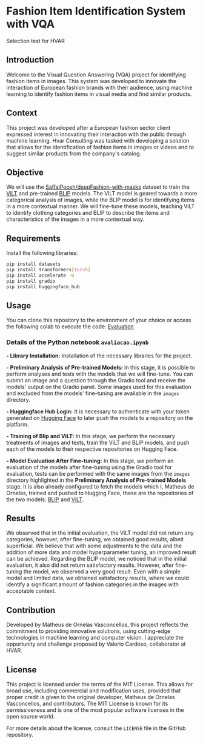 # Fashion Item Identification System with VQA
Selection test for HVAR

## Introduction
Welcome to the Visual Question Answering (VQA) project for identifying fashion items in images. This system was developed to innovate the interaction of European fashion brands with their audience, using machine learning to identify fashion items in visual media and find similar products.

## Context
This project was developed after a European fashion sector client expressed interest in innovating their interaction with the public through machine learning. Hvar Consulting was tasked with developing a solution that allows for the identification of fashion items in images or videos and to suggest similar products from the company's catalog.

## Objective
We will use the [SaffalPoosh/deepFashion-with-masks](https://huggingface.co/datasets/SaffalPoosh/deepFashion-with-masks) dataset to train the [ViLT](https://huggingface.co/docs/transformers/model_doc/vilt) and pre-trained [BLIP](https://huggingface.co/Salesforce/blip-vqa-base) models. The ViLT model is geared towards a more categorical analysis of images, while the BLIP model is for identifying items in a more contextual manner. We will fine-tune these models, teaching ViLT to identify clothing categories and BLIP to describe the items and characteristics of the images in a more contextual way.

## Requirements
Install the following libraries:
```bash
pip install datasets
pip install transformers[torch]
pip install accelerate -U
pip install gradio
pip install huggingface_hub
```
## Usage
You can clone this repository to the environment of your choice or access the following colab to execute the code: [Evaluation](https://colab.research.google.com/drive/1w9R-bZE4V3jEKxAzOhpGGd7svBRWE8vg?usp=sharing)

### Details of the Python notebook `avaliacao.ipynb`
**- Library Installation:** Installation of the necessary libraries for the project.

**- Preliminary Analysis of Pre-trained Models:** In this stage, it is possible to perform analyses and tests with the models that we will fine-tune. You can submit an image and a question through the Gradio tool and receive the models' output on the Gradio panel. Some images used for this evaluation and excluded from the models' fine-tuning are available in the `images` directory.

**- Huggingface Hub Login:** It is necessary to authenticate with your token generated on [Hugging Face](https://huggingface.co/) to later push the models to a repository on the platform.

**- Training of Blip and ViLT:** In this stage, we perform the necessary treatments of images and texts, train the ViLT and BLIP models, and push each of the models to their respective repositories on Hugging Face.

**- Model Evaluation After Fine-tuning:** In this stage, we perform an evaluation of the models after fine-tuning using the Gradio tool for evaluation, tests can be performed with the same images from the `images` directory highlighted in the **Preliminary Analysis of Pre-trained Models** stage. It is also already configured to fetch the models which I, Matheus de Ornelas, trained and pushed to Hugging Face, these are the repositories of the two models: [BLIP](https://huggingface.co/Ornelas/blip_finetuned_fashion) and [ViLT](https://huggingface.co/Ornelas/vilt_finetuned_fashion).

## Results
We observed that in the initial evaluation, the ViLT model did not return any categories, however, after fine-tuning, we obtained good results, albeit superficial. We believe that with some adjustments to the data and the addition of more data and model hyperparameter tuning, an improved result can be achieved. Regarding the BLIP model, we noticed that in the initial evaluation, it also did not return satisfactory results. However, after fine-tuning the model, we observed a very good result. Even with a simple model and limited data, we obtained satisfactory results, where we could identify a significant amount of fashion categories in the images with acceptable context.

## Contribution
Developed by Matheus de Ornelas Vasconcellos, this project reflects the commitment to providing innovative solutions, using cutting-edge technologies in machine learning and computer vision. I appreciate the opportunity and challenge proposed by Valerio Cardoso, collaborator at HVAR.

## License
This project is licensed under the terms of the MIT License. This allows for broad use, including commercial and modification uses, provided that proper credit is given to the original developer, Matheus de Ornelas Vasconcellos, and contributors. The MIT License is known for its permissiveness and is one of the most popular software licenses in the open source world.

For more details about the license, consult the `LICENSE` file in the GitHub repository.
